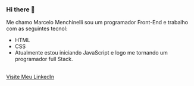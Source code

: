 ### Hi there 👋
Me chamo Marcelo Menchinelli sou um programador Front-End e trabalho com as seguintes tecnol:
- HTML
-   CSS
- Atualmente estou iniciando  JavaScript  e logo  me tornando um programador full Stack.
<br>
<a href="https://www.linkedin.com/in/marcelo-menchinelli-b11ba6232/">Visite Meu Linkedln<a/>
<br
<img src="	https://img.shields.io/badge/LinkedIn-0077B5?style=for-the-badge&logo=linkedin&logoColor=white/">
